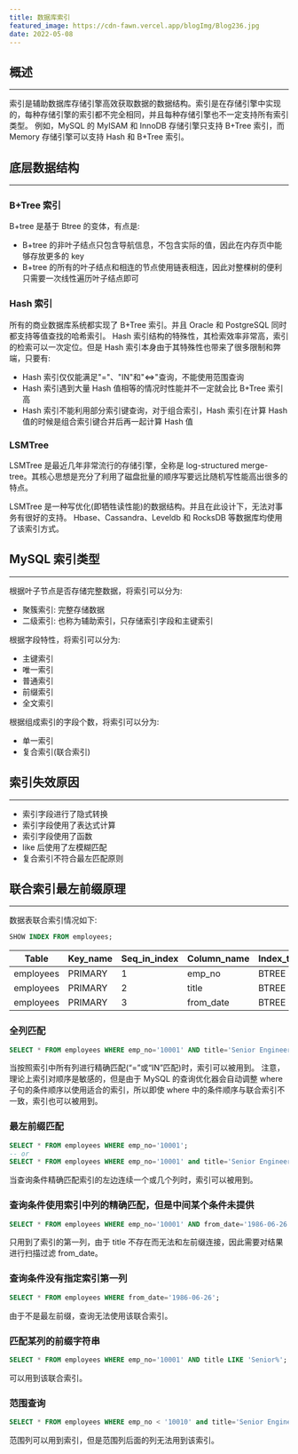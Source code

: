 ```yaml
---
title: 数据库索引
featured_image: https://cdn-fawn.vercel.app/blogImg/Blog236.jpg
date: 2022-05-08
---
```


## 概述
***  
索引是辅助数据库存储引擎高效获取数据的数据结构。索引是在存储引擎中实现的，每种存储引擎的索引都不完全相同，并且每种存储引擎也不一定支持所有索引类型。
例如，MySQL 的 MyISAM 和 InnoDB 存储引擎只支持 B+Tree 索引，而 Memory 存储引擎可以支持 Hash 和 B+Tree 索引。

## 底层数据结构
***  
### B+Tree 索引
B+tree 是基于 Btree 的变体，有点是: 
- B+tree 的非叶子结点只包含导航信息，不包含实际的值，因此在内存页中能够存放更多的 key
- B+tree 的所有的叶子结点和相连的节点使用链表相连，因此对整棵树的便利只需要一次线性遍历叶子结点即可

### Hash 索引
所有的商业数据库系统都实现了 B+Tree 索引。并且 Oracle 和 PostgreSQL 同时都支持等值查找的哈希索引。
Hash 索引结构的特殊性，其检索效率非常高，索引的检索可以一次定位。但是 Hash 索引本身由于其特殊性也带来了很多限制和弊端，只要有: 
- Hash 索引仅仅能满足"="、"IN"和"<=>"查询，不能使用范围查询
- Hash 索引遇到大量 Hash 值相等的情况时性能并不一定就会比 B+Tree 索引高
- Hash 索引不能利用部分索引键查询，对于组合索引，Hash 索引在计算 Hash 值的时候是组合索引键合并后再一起计算 Hash 值

### LSMTree
LSMTree 是最近几年非常流行的存储引擎，全称是 log-structured merge-tree。其核心思想是充分了利用了磁盘批量的顺序写要远比随机写性能高出很多的特点。

LSMTree 是一种写优化(即牺牲读性能)的数据结构。并且在此设计下，无法对事务有很好的支持。
Hbase、Cassandra、Leveldb 和 RocksDB 等数据库均使用了该索引方式。

## MySQL 索引类型
***  
根据叶子节点是否存储完整数据，将索引可以分为: 
- 聚簇索引: 完整存储数据
- 二级索引: 也称为辅助索引，只存储索引字段和主键索引

根据字段特性，将索引可以分为: 
- 主键索引
- 唯一索引
- 普通索引
- 前缀索引
- 全文索引

根据组成索引的字段个数，将索引可以分为: 
- 单一索引
- 复合索引(联合索引)

## 索引失效原因
***  
- 索引字段进行了隐式转换
- 索引字段使用了表达式计算
- 索引字段使用了函数
- like 后使用了左模糊匹配
- 复合索引不符合最左匹配原则

## 联合索引最左前缀原理
***  
数据表联合索引情况如下: 
``` sql
SHOW INDEX FROM employees;
```

| Table     | Key_name | Seq_in_index | Column_name | Index_type |
| --------- | -------- | ------------ | ----------- | ---------- |
| employees | PRIMARY  | 1            | emp_no      | BTREE      |
| employees | PRIMARY  | 2            | title       | BTREE      |
| employees | PRIMARY  | 3            | from_date   | BTREE      | 

### 全列匹配
``` sql
SELECT * FROM employees WHERE emp_no='10001' AND title='Senior Engineer' AND from_date='1986-06-26';
```

当按照索引中所有列进行精确匹配(“=”或“IN”匹配)时，索引可以被用到。
注意，理论上索引对顺序是敏感的，但是由于 MySQL 的查询优化器会自动调整 where 子句的条件顺序以使用适合的索引，所以即使 where 中的条件顺序与联合索引不一致，索引也可以被用到。

### 最左前缀匹配
``` sql
SELECT * FROM employees WHERE emp_no='10001';
-- or
SELECT * FROM employees WHERE emp_no='10001' and title='Senior Engineer';
```

当查询条件精确匹配索引的左边连续一个或几个列时，索引可以被用到。

### 查询条件使用索引中列的精确匹配，但是中间某个条件未提供
``` sql
SELECT * FROM employees WHERE emp_no='10001' AND from_date='1986-06-26';
```

只用到了索引的第一列，由于 title 不存在而无法和左前缀连接，因此需要对结果进行扫描过滤 from_date。

### 查询条件没有指定索引第一列
``` sql
SELECT * FROM employees WHERE from_date='1986-06-26';
```

由于不是最左前缀，查询无法使用该联合索引。

### 匹配某列的前缀字符串
``` sql
SELECT * FROM employees WHERE emp_no='10001' AND title LIKE 'Senior%';
```

可以用到该联合索引。

### 范围查询
``` sql
SELECT * FROM employees WHERE emp_no < '10010' and title='Senior Engineer';
```

范围列可以用到索引，但是范围列后面的列无法用到该索引。